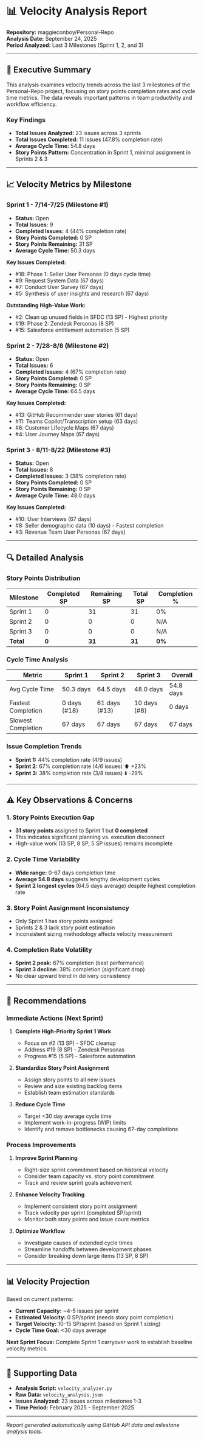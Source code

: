 # 📊 Velocity Analysis Report
**Repository:** maggieconboy/Personal-Repo  
**Analysis Date:** September 24, 2025  
**Period Analyzed:** Last 3 Milestones (Sprint 1, 2, and 3)

---

## 🎯 Executive Summary

This analysis examines velocity trends across the last 3 milestones of the Personal-Repo project, focusing on story points completion rates and cycle time metrics. The data reveals important patterns in team productivity and workflow efficiency.

### Key Findings

- **Total Issues Analyzed:** 23 issues across 3 sprints
- **Total Issues Completed:** 11 issues (47.8% completion rate)
- **Average Cycle Time:** 54.8 days
- **Story Points Pattern:** Concentration in Sprint 1, minimal assignment in Sprints 2 & 3

---

## 📈 Velocity Metrics by Milestone

### Sprint 1 - 7/14-7/25 (Milestone #1)
- **Status:** Open  
- **Total Issues:** 9  
- **Completed Issues:** 4 (44% completion rate)  
- **Story Points Completed:** 0 SP  
- **Story Points Remaining:** 31 SP  
- **Average Cycle Time:** 50.3 days  

**Key Issues Completed:**
- #18: Phase 1: Seller User Personas (0 days cycle time)
- #9: Request System Data (67 days)
- #7: Conduct User Survey (67 days) 
- #5: Synthesis of user insights and research (67 days)

**Outstanding High-Value Work:**
- #2: Clean up unused fields in SFDC (13 SP) - Highest priority
- #19: Phase 2: Zendesk Personas (8 SP)
- #15: Salesforce entitlement automation (5 SP)

### Sprint 2 - 7/28-8/8 (Milestone #2)  
- **Status:** Open
- **Total Issues:** 6
- **Completed Issues:** 4 (67% completion rate)
- **Story Points Completed:** 0 SP
- **Story Points Remaining:** 0 SP
- **Average Cycle Time:** 64.5 days

**Key Issues Completed:**
- #13: GitHub Recommender user stories (61 days)
- #11: Teams Copilot/Transcription setup (63 days)
- #6: Customer Lifecycle Maps (67 days)
- #4: User Journey Maps (67 days)

### Sprint 3 - 8/11-8/22 (Milestone #3)
- **Status:** Open
- **Total Issues:** 8  
- **Completed Issues:** 3 (38% completion rate)
- **Story Points Completed:** 0 SP
- **Story Points Remaining:** 0 SP  
- **Average Cycle Time:** 48.0 days

**Key Issues Completed:**
- #10: User Interviews (67 days)
- #8: Seller demographic data (10 days) - Fastest completion  
- #3: Revenue Team User Personas (67 days)

---

## 🔍 Detailed Analysis

### Story Points Distribution

| Milestone | Completed SP | Remaining SP | Total SP | Completion % |
|-----------|--------------|--------------|----------|--------------|
| Sprint 1  | 0            | 31           | 31       | 0%           |
| Sprint 2  | 0            | 0            | 0        | N/A          |
| Sprint 3  | 0            | 0            | 0        | N/A          |
| **Total** | **0**        | **31**       | **31**   | **0%**       |

### Cycle Time Analysis

| Metric | Sprint 1 | Sprint 2 | Sprint 3 | Overall |
|--------|----------|----------|----------|---------|
| Avg Cycle Time | 50.3 days | 64.5 days | 48.0 days | 54.8 days |
| Fastest Completion | 0 days (#18) | 61 days (#13) | 10 days (#8) | 0 days |
| Slowest Completion | 67 days | 67 days | 67 days | 67 days |

### Issue Completion Trends

- **Sprint 1:** 44% completion rate (4/9 issues)
- **Sprint 2:** 67% completion rate (4/6 issues) ⬆️ +23%
- **Sprint 3:** 38% completion rate (3/8 issues) ⬇️ -29%

---

## ⚠️ Key Observations & Concerns

### 1. Story Points Execution Gap
- **31 story points** assigned to Sprint 1 but **0 completed**
- This indicates significant planning vs. execution disconnect
- High-value work (13 SP, 8 SP, 5 SP issues) remains incomplete

### 2. Cycle Time Variability  
- **Wide range:** 0-67 days completion time
- **Average 54.8 days** suggests lengthy development cycles
- **Sprint 2 longest cycles** (64.5 days average) despite highest completion rate

### 3. Story Point Assignment Inconsistency
- Only Sprint 1 has story points assigned
- Sprints 2 & 3 lack story point estimation
- Inconsistent sizing methodology affects velocity measurement

### 4. Completion Rate Volatility
- **Sprint 2 peak:** 67% completion (best performance)
- **Sprint 3 decline:** 38% completion (significant drop)
- No clear upward trend in delivery consistency

---

## 🎯 Recommendations

### Immediate Actions (Next Sprint)

1. **Complete High-Priority Sprint 1 Work**
   - Focus on #2 (13 SP) - SFDC cleanup 
   - Address #19 (8 SP) - Zendesk Personas
   - Progress #15 (5 SP) - Salesforce automation

2. **Standardize Story Point Assignment**
   - Assign story points to all new issues
   - Review and size existing backlog items
   - Establish team estimation standards

3. **Reduce Cycle Time**
   - Target <30 day average cycle time
   - Implement work-in-progress (WIP) limits
   - Identify and remove bottlenecks causing 67-day completions

### Process Improvements

1. **Improve Sprint Planning**
   - Right-size sprint commitment based on historical velocity
   - Consider team capacity vs. story point commitment
   - Track and review sprint goals achievement

2. **Enhance Velocity Tracking**
   - Implement consistent story point assignment
   - Track velocity per sprint (completed SP/sprint)
   - Monitor both story points and issue count metrics

3. **Optimize Workflow**
   - Investigate causes of extended cycle times
   - Streamline handoffs between development phases
   - Consider breaking down large items (13 SP, 8 SP)

---

## 📊 Velocity Projection

Based on current patterns:

- **Current Capacity:** ~4-5 issues per sprint
- **Estimated Velocity:** 0 SP/sprint (needs story point completion)
- **Target Velocity:** 10-15 SP/sprint (based on Sprint 1 sizing)
- **Cycle Time Goal:** <30 days average

**Next Sprint Focus:** Complete Sprint 1 carryover work to establish baseline velocity metrics.

---

## 📁 Supporting Data

- **Analysis Script:** `velocity_analyzer.py`
- **Raw Data:** `velocity_analysis.json`
- **Issues Analyzed:** 23 issues across milestones 1-3
- **Time Period:** February 2025 - September 2025

---

*Report generated automatically using GitHub API data and milestone analysis tools.*